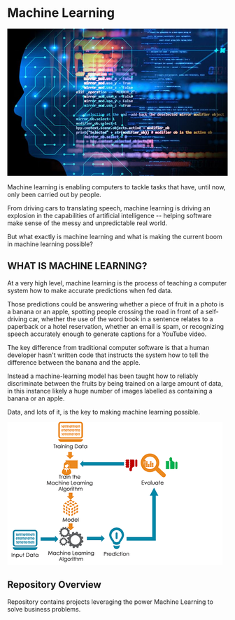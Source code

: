 # Machine Learning

![AI-MachineLearning](https://github.com/JithinJNair/ML-Projects/blob/master/AI-MachineLearning.jpg)

Machine learning is enabling computers to tackle tasks that have, until now, only been carried out by people.

From driving cars to translating speech, machine learning is driving an explosion in the capabilities of artificial intelligence -- helping software make sense of the messy and unpredictable real world.

But what exactly is machine learning and what is making the current boom in machine learning possible?

## WHAT IS MACHINE LEARNING?
At a very high level, machine learning is the process of teaching a computer system how to make accurate predictions when fed data.

Those predictions could be answering whether a piece of fruit in a photo is a banana or an apple, spotting people crossing the road in front of a self-driving car, whether the use of the word book in a sentence relates to a paperback or a hotel reservation, whether an email is spam, or recognizing speech accurately enough to generate captions for a YouTube video.

The key difference from traditional computer software is that a human developer hasn't written code that instructs the system how to tell the difference between the banana and the apple.

Instead a machine-learning model has been taught how to reliably discriminate between the fruits by being trained on a large amount of data, in this instance likely a huge number of images labelled as containing a banana or an apple.

Data, and lots of it, is the key to making machine learning possible.

![ml_flow](https://github.com/JithinJNair/ML-Projects/blob/master/ml_flow.png)

## Repository Overview
Repository contains projects leveraging the power Machine Learning to solve business problems.
